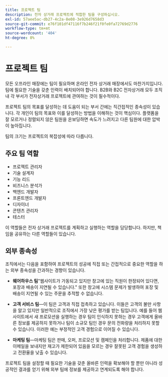 ```yaml
---
title: 프로젝트 팀
description: 전자 상거래 프로젝트에 적합한 팀을 구성하십시오.
exl-id: 57aee5ac-db27-4c2a-8e08-3e926d7658d3
source-git-commit: e76f101df47116f7b246f21f0fe0fa72769d2776
workflow-type: tm+mt
source-wordcount: '404'
ht-degree: 0%

---
```


# 프로젝트 팀

모든 오프라인 매장에는 팀이 필요하며 온라인 전자 상거래 매장에서도 마찬가지입니다. 팀에 필요한 기술을 갖춘 인력이 배치되어야 합니다. B2B와 B2C 전자상거래 모두 조직 내 각 부서가 전자상거래 프로젝트에 관여하는 것이 필수적이다.

프로젝트 팀의 목표를 달성하는 데 도움이 되는 부서 간에는 직간접적인 종속성이 있습니다. 각 개인이 팀의 목표와 이를 달성하는 방법을 이해하는 것이 핵심이다. 플랫폼을 잘 모르거나 정렬되지 않은 팀원을 온보딩하면 속도가 느려지고 다른 팀원에 대한 압박이 높아집니다.

팀의 크기는 프로젝트의 복잡성에 따라 다릅니다.

## 주요 팀 역할

- 프로젝트 관리자
- 기술 설계자
- 기능 리드
- 비즈니스 분석가
- 백엔드 개발자
- 프론트엔드 개발자
- 디자이너
- 콘텐츠 관리자
- 테스터

이 역할들은 전자 상거래 프로젝트를 계획하고 실행하는 역할을 담당합니다. 하지만, 책임을 공유하는 다른 역할들이 있습니다.

## 외부 종속성

조직에서는 다음을 포함하여 프로젝트의 성공에 직접 또는 간접적으로 중요한 역할을 하는 외부 종속성을 간과하는 경향이 있습니다.

- **웨어하우스 팀**&quot;웹사이트가 가동되고 있지만 창고에 있는 직원이 한정되어 있다면, 포장과 배송이 지연될 수 있습니다.&quot; 또한 창고에 시스템 문제가 발생하여 포장 및 배송이 지연될 수 있는 주문을 추적할 수 없습니다.

- **고객 서비스 팀**—이 팀은 고객과 직접 접촉하고 있습니다. 이들은 고객의 불만 사항을 알고 있지만 일반적으로 조직에서 가장 낮은 평가를 받는 팀입니다. 예를 들어 웹 사이트에서 새 프로모션을 실행하는 경우 팀이 인식하지 못하는 경우 고객에게 올바른 정보를 제공하지 못하거나 팀이 소규모 팀인 경우 문의 전화량을 처리하지 못할 수 있습니다. 이러한 예는 부정적인 고객 경험으로 이어질 수 있습니다.

- **마케팅 팀**—마케팅 팀은 판매, 오퍼, 프로모션 및 캠페인을 처리합니다. 제품에 대한 이메일을 보내지만 재고가 제한되어 있음을 모르는 경우 잘못된 고객 경험을 생성하고 전환율을 낮출 수 있습니다.

프로젝트 팀을 설정할 때 필요한 기술을 갖춘 올바른 인력을 확보해야 할 뿐만 아니라 성공적인 결과를 얻기 위해 외부 팀에 정보를 제공하고 연계되도록 해야 합니다.
